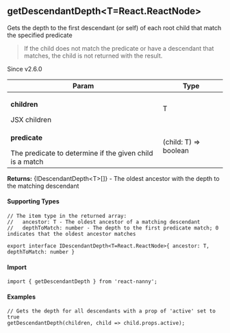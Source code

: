 

<h2>getDescendantDepth&lt;T=React.ReactNode&gt;</h2>
<p>Gets the depth to the first descendant (or self) of each root child that match the specified predicate</p>
<blockquote><p>If the child does not match the predicate or have a descendant that matches, the child is not returned with the result.</p></blockquote><p>Since v2.6.0</p>
<table>
      <thead>
      <tr>
        <th>Param</th>
        <th>Type</th></tr>
      </thead>
      <tbody><tr><td><p><b>children</b></p>JSX children</td><td>T</td></tr><tr><td><p><b>predicate</b></p>The predicate to determine if the given child is a match</td><td>(child: T) =&gt; boolean</td></tr></tbody>
    </table><p><b>Returns:</b> {IDescendantDepth&lt;T&gt;[]} - The oldest ancestor with the depth to the matching descendant</p><h4>Supporting Types</h4>

```
// The item type in the returned array:
//   ancestor: T - The oldest ancestor of a matching descendant
//   depthToMatch: number - The depth to the first predicate match; 0 indicates that the oldest ancestor matches

export interface IDescendantDepth<T=React.ReactNode>{ ancestor: T, depthToMatch: number }
```
  <h4>Import</h4>

```
import { getDescendantDepth } from 'react-nanny';
```

  <h4>Examples</h4>





```    
// Gets the depth for all descendants with a prop of 'active' set to true
getDescendantDepth(children, child => child.props.active);
```

    